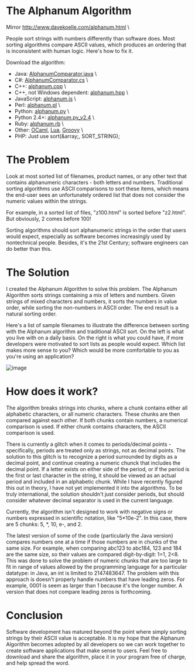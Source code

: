 #   The Alphanum Algorithm
Mirror http://www.davekoelle.com/alphanum.html \

People sort strings with numbers differently than software does. Most sorting algorithms compare ASCII values, which produces an ordering that is inconsistent with human logic. Here's how to fix it.

Download the algorithm:
* Java: [AlphanumComparator.java](https://github.com/Michael1297/AlphanumAlgorithm/blob/main/AlphanumComparator.java) \
* C#: [AlphanumComparator.cs](https://github.com/Michael1297/AlphanumAlgorithm/blob/main/AlphanumComparator.cs) \
* C++: [alphanum.cpp](https://github.com/Michael1297/AlphanumAlgorithm/blob/main/alphanum.cpp) \
* C++, not Windows dependent: [alphanum.hpp](https://github.com/Michael1297/AlphanumAlgorithm/blob/main/alphanum.hpp) \
* JavaScript: [alphanum.js](https://github.com/Michael1297/AlphanumAlgorithm/blob/main/alphanum.js) \
* Perl: [alphanum.pl](https://github.com/Michael1297/AlphanumAlgorithm/blob/main/alphanum.pl) \
* Python: [alphanum.py](https://github.com/Michael1297/AlphanumAlgorithm/blob/main/alphanum.py) \
* Python 2.4+: [alphanum.py_v2.4](https://github.com/Michael1297/AlphanumAlgorithm/blob/main/alphanum_v2.4.py) \
* Ruby: [alphanum.rb](https://github.com/Michael1297/AlphanumAlgorithm/blob/main/alphanum.rb) \
* Other: [OCaml](https://github.com/Michael1297/AlphanumAlgorithm/blob/main/alphanum.ocaml), [Lua](https://github.com/Michael1297/AlphanumAlgorithm/blob/main/alphanum.lua), [Groovy](https://github.com/Michael1297/AlphanumAlgorithm/blob/main/alphanum.groovy) \
* PHP: Just use sort(&array;, SORT_STRING);

# The Problem
Look at most sorted list of filenames, product names, or any other text that contains alphanumeric characters - both letters and numbers. Traditional sorting algorithms use ASCII comparisons to sort these items, which means the end-user sees an unfortunately ordered list that does not consider the numeric values within the strings.

For example, in a sorted list of files, "z100.html" is sorted before "z2.html". But obviously, 2 comes before 100!

Sorting algorithms should sort alphanumeric strings in the order that users would expect, especially as software becomes increasingly used by nontechnical people. Besides, it's the 21st Century; software engineers can do better than this.

# The Solution
I created the Alphanum Algorithm to solve this problem. The Alphanum Algorithm sorts strings containing a mix of letters and numbers. Given strings of mixed characters and numbers, it sorts the numbers in value order, while sorting the non-numbers in ASCII order. The end result is a natural sorting order.

Here's a list of sample filenames to illustrate the difference between sorting with the Alphanum algorithm and traditional ASCII sort. On the left is what you live with on a daily basis. On the right is what you could have, if more developers were motivated to sort lists as people would expect. Which list makes more sense to you? Which would be more comfortable to you as you're using an application?

![image](https://github.com/user-attachments/assets/53ad7729-b447-4e0e-8539-ff3a74503011)

# How does it work?
The algorithm breaks strings into chunks, where a chunk contains either all alphabetic characters, or all numeric characters. These chunks are then compared against each other. If both chunks contain numbers, a numerical comparison is used. If either chunk contains characters, the ASCII comparison is used.

There is currently a glitch when it comes to periods/decimal points - specifically, periods are treated only as strings, not as decimal points. The solution to this glitch is to recognize a period surrounded by digits as a decimal point, and continue creating a numeric chunck that includes the decimal point. If a letter exists on either side of the period, or if the period is the first or last character in the string, it should be viewed as an actual period and included in an alphabetic chunk. While I have recently figured this out in theory, I have not yet implemented it into the algorithms. To be truly international, the solution shouldn't just consider periods, but should consider whatever decimal separator is used in the current language.

Currently, the algorithm isn't designed to work with negative signs or numbers expressed in scientific notation, like "5*10e-2". In this case, there are 5 chunks: 5, *, 10, e-, and 2.

The latest version of some of the code (particularly the Java version) compares numbers one at a time if those numbers are in chunks of the same size. For example, when comparing abc123 to abc184, 123 and 184 are the same size, so their values are compared digit-by-digit: 1=1, 2<8. This was done to solve the problem of numeric chunks that are too large to fit in range of values allowed by the programming language for a particular datatype: in Java, an int is limited to 2147483647. The problem with this approach is doesn't properly handle numbers that have leading zeros. For example, 0001 is seem as larger than 1 because it's the longer number. A version that does not compare leading zeros is forthcoming.

# Conclusion
Software development has matured beyond the point where simply sorting strings by their ASCII value is acceptable. It is my hope that the Alphanum Algorithm becomes adopted by all developers so we can work together to create software applications that make sense to users. Feel free to download and share the algorithm, place it in your program free of charge, and help spread the word.
